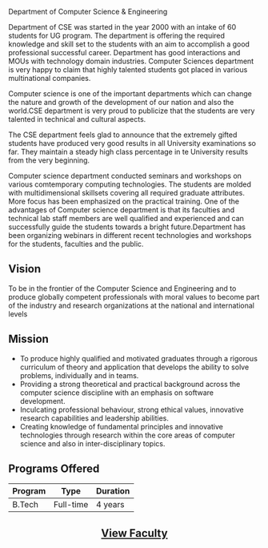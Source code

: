Department of Computer Science & Engineering 

Department of CSE was started in the year 2000 with an intake of 60 students for UG program. The department is offering the required knowledge and skill set to the students with an aim to accomplish a good professional successful career. Department has good interactions and MOUs with technology domain industries. Computer Sciences department is very happy to claim that highly talented students got placed in various multinational companies.

Computer science is one of the important departments which can change the nature and growth of the development of our nation and also the world.CSE department is very proud to publicize that the students are very talented in technical and cultural aspects.

The CSE department feels glad to announce that the extremely gifted students have   produced very good results in all University examinations so far. They maintain a steady high class percentage in te University results from the very beginning.

Computer science department conducted seminars and workshops on various comtemporary computing technologies. The students are molded with multidimensional skillsets covering all required graduate attributes. More focus has been emphasized on the practical training. One of the advantages of Computer science department is that its faculties and technical lab staff members are well qualified and experienced and can successfully guide the students towards a bright future.Department has been organizing webinars in different recent technologies and workshops for the students, faculties and the public.


## Vision

To be in the frontier of the Computer Science and Engineering and to produce globally competent professionals with moral values to become part of the industry and research organizations at the national and international levels

## Mission

* To produce highly qualified and motivated graduates through a rigorous curriculum of theory and application that develops the ability to solve problems, individually and in teams. 
* Providing a strong theoretical and practical background across the computer science discipline with an emphasis on software development. 
* Inculcating professional behaviour, strong ethical values, innovative research capabilities and leadership abilities. 
* Creating knowledge of fundamental principles and innovative technologies through research within the core areas of computer science and also in inter-disciplinary topics. 

## Programs Offered

| Program | Type | Duration |
|--|--|--|
| B.Tech| Full-time | 4 years |

<h2><p align="center">
<a href="/faculties/cse">View Faculty</a>
</p>
</h2>